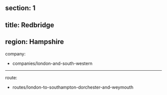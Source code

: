 ﻿section: 1
----
title: Redbridge
----
region: Hampshire
----
company:
- companies/london-and-south-western
----
route:
- routes/london-to-southampton-dorchester-and-weymouth
